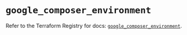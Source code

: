 # `google_composer_environment`

Refer to the Terraform Registry for docs: [`google_composer_environment`](https://registry.terraform.io/providers/hashicorp/google/6.44.0/docs/resources/composer_environment).
